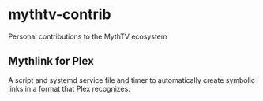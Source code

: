 # mythtv-contrib
Personal contributions to the MythTV ecosystem

## Mythlink for Plex

A script and systemd service file and timer to automatically create symbolic links in a format that Plex recognizes.
